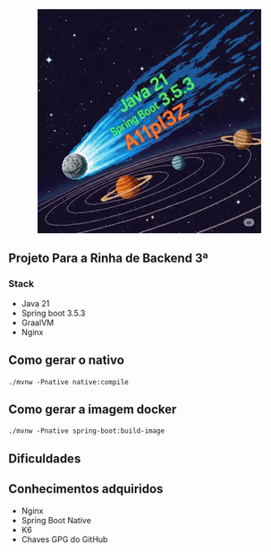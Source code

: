 <div align="center" width="100%">
    <img alt="A comet in the solar system and the names of Java 21, String boot and A11pl3Z" src="/images/logo-ai.webp?raw=true" title="Logo"/>
</div>

## Projeto Para a Rinha de Backend 3ª

### Stack

- Java 21
- Spring boot 3.5.3
- GraalVM
- Nginx

## Como gerar o nativo

```shell
./mvnw -Pnative native:compile
```


## Como gerar a imagem docker

```shell
./mvnw -Pnative spring-boot:build-image
```

## Dificuldades



## Conhecimentos adquiridos

- Nginx
- Spring Boot Native
- K6
- Chaves GPG do GitHub